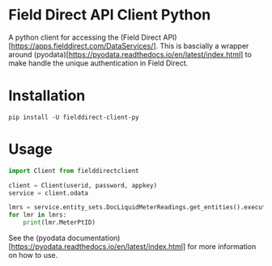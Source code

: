 # Field Direct API Client Python

A python client for accessing the (Field Direct API)[https://apps.fielddirect.com/DataServices/]. This is bascially a wrapper around (pyodata)[https://pyodata.readthedocs.io/en/latest/index.html] to make handle the unique authentication in Field Direct.

# Installation

`pip install -U fielddirect-client-py`

# Usage

```python
import Client from fielddirectclient

client = Client(userid, password, appkey)
service = client.odata

lmrs = service.entity_sets.DocLiquidMeterReadings.get_entities().execute()
for lmr in lmrs:
    print(lmr.MeterPtID)
```
See the (pyodata documentation)[https://pyodata.readthedocs.io/en/latest/index.html] for more information on how to use.
